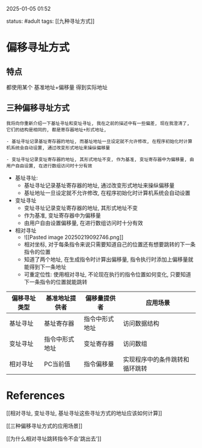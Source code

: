 2025-01-05    01:52

status: #adult 
tags: [[九种寻址方式]]


# 偏移寻址方式

## 特点

都使用某个 基准地址+偏移量 得到实际地址

## 三种偏移寻址方式

```
我将向你重新介绍一下基址寻址和变址寻址, 我在之前的描述中有一些偏差, 现在我澄清了, 它们的结构是相同的, 都是寄存器地址+形式地址,

- 基址寻址记录基址寄存器的地址, 而基址地址一旦设定就不允许修改, 在程序初始化时计算机系统会自动设置, 通过改变形式地址来操纵偏移量

- 变址寻址记录变址寄存器的地址, 其形式地址不变, 作为基准, 变址寄存器中为偏移量, 由用户自由设置, 在进行数组访问时十分有效
```

- 基址寻址: 
	- 基址寻址记录基址寄存器的地址, 通过改变形式地址来操纵偏移量
	- 基址地址一旦设定就不允许修改, 在程序初始化时计算机系统会自动设置
- 变址寻址
	- 变址寻址记录变址寄存器的地址, 其形式地址不变
	- 作为基准, 变址寄存器中为偏移量
	- 由用户自由设置偏移量, 在进行数组访问时十分有效
- 相对寻址
	- ![[Pasted image 20250219092746.png]]
	- 相对坐标, 对于每条指令来说只需要知道自己的位置还有想要跳转的下一条指令的位置
	- 知道了两个地址, 在生成指令时计算出偏移量, 指令执行时添加上偏移量就能得到下一条地址
	- 可重定位性: 使用相对寻址, 不论现在执行的指令位置如何变化, 只要知道下一条指令的位置就能跳转

| 偏移寻址类型 | 基准地址提供者 | 偏移量提供者  | 应用场景            |
| ------ | ------- | ------- | --------------- |
| 基址寻址   | 基址寄存器   | 指令中形式地址 | 访问数据结构          |
| 变址寻址   | 指令中形式地址 | 变址寄存器   | 访问数组            |
| 相对寻址   | PC当前值   | 指令偏移量   | 实现程序中的条件跳转和循环跳转 |





# References

[[相对寻址, 变址寻址, 基址寻址这些寻址方式的地址应该如何计算]]

[[三种偏移寻址方式的应用场景]]

[[为什么相对寻址跳转指令不会'跳出去']]
